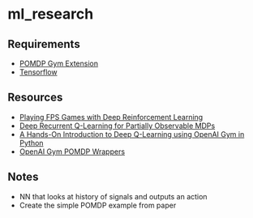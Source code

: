 # ml_research

## Requirements
* [POMDP Gym Extension](https://github.com/d3sm0/gym_pomdp)
* [Tensorflow](https://www.tensorflow.org/install)

## Resources
* [Playing FPS Games with Deep Reinforcement Learning](https://arxiv.org/pdf/1609.05521.pdf)
* [Deep Recurrent Q-Learning for Partially Observable MDPs](https://arxiv.org/pdf/1507.06527.pdf)
* [A Hands-On Introduction to Deep Q-Learning using OpenAI Gym in Python](https://www.analyticsvidhya.com/blog/2019/04/introduction-deep-q-learning-python/)
* [OpenAI Gym POMDP Wrappers](https://github.com/stweigand/gym-pomdp-wrappers)

## Notes
* NN that looks at history of signals and outputs an action
* Create the simple POMDP example from paper
